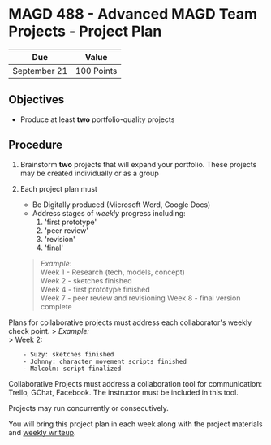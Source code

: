 # MAGD 488 - Advanced MAGD Team Projects - Project Plan

Due  | Value
------- | -------
September 21 | 100 Points

## Objectives
+ Produce at least **two** portfolio-quality projects

## Procedure
1. Brainstorm **two** projects that will expand your portfolio.
These projects may be created individually or as a group

2. Each project plan must
	+	Be Digitally produced (Microsoft Word, Google Docs)
	+ Address stages of _weekly_ progress including:
		1. 'first prototype'
		2. 'peer review'
		3. 'revision'
		4. 'final'

	> *Example:*<br>
	> Week 1 - Research (tech, models, concept)<br>
	> Week 2 - sketches finished <br>
	> Week 4 - first prototype finished <br>
	> Week 7 - peer review and revisioning
	> Week 8 - final version complete


Plans for collaborative projects must address each collaborator's weekly check point.
		> *Example:*<br>
		> Week 2:

		- Suzy: sketches finished
		- Johnny: character movement scripts finished
		- Malcolm: script finalized

Collaborative Projects must address a collaboration tool for communication: Trello, GChat, Facebook. The instructor must be included in this tool. 

Projects may run concurrently or consecutively.

You will bring this project plan in each week along with the project materials and [weekly writeup](WeeklyWriteup.md).
